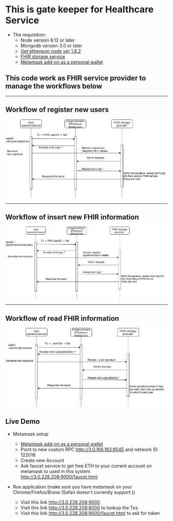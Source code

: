 # This is gate keeper for Healthcare Service

* The requisition:
    * Node version 8.12 or later
    * Mongodb version 3.0 or later
    * [Get ethereum node ver 1.8.2](https://gethstore.blob.core.windows.net/builds/geth-linux-amd64-1.8.2-b8b9f7f4.tar.gz)
    * [FHIR  storage service](https://github.com/reapra-hbaocr/node-fhir-server-mongo)
    * [Metamask  add-on as a personal wallet](https://metamask.io)


## This code work as FHIR service provider  to manage the workflows  below

---

 ## Workflow of register new users

 ![](FHIRRegister.png)

---

## Workflow of insert new FHIR information

 ![](FHIRInsertData.png)

---

## Workflow of read FHIR information

 ![](FHIReadData.png)


## Live Demo

* Metamask setup 
    * [Metamask  add-on as a personal wallet](https://metamask.io)
    * Point to new custom RPC http://3.0.166.183:8545 and network ID 122018
    * Create new Account
    * Ask faucet service to get free ETH to your current account on metamask to used in this system http://3.0.228.208:9000/faucet.html

* Run application (make sure you have metamask on your Chrome/Firefox/Brave (Safari  doesn't currently support ))
    * Visit this  link http://3.0.228.208:9000
    * Visit this  link http://3.0.228.208:8000 to  lookup the Txs
    * Visit this  link http://3.0.228.208:9000/faucet.html to ask for token
